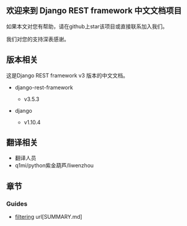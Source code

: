 ## 欢迎来到 Django REST framework 中文文档项目


如果本文对您有帮助，请在github上star该项目或直接联系加入我们。


我们对您的支持深表感谢。


## 版本相关

这是Django REST framework v3 版本的中文文档。

* django-rest-framework
  * v3.5.3
  
* django
  * v1.10.4


## 翻译相关

* 翻译人员
* q1mi/python紫金葫芦/liwenzhou

## 章节


### Guides

* [filtering](/api-guide/filtering.md)
url[SUMMARY.md]

